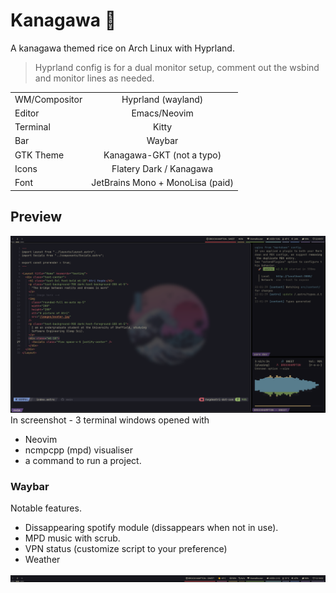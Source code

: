 # Kanagawa :rice:

A kanagawa themed rice on Arch Linux with Hyprland.

> Hyprland config is for a dual monitor setup, comment out the wsbind and monitor lines as needed.

|               |                                  |
|---------------| :------------------------------: |
| WM/Compositor | Hyprland (wayland)               |
| Editor        | Emacs/Neovim                     |
| Terminal      | Kitty                            |
| Bar           | Waybar                           |
| GTK Theme     | Kanagawa-GKT (not a typo)        |
| Icons         | Flatery Dark / Kanagawa          |
| Font          | JetBrains Mono + MonoLisa (paid) |

## Preview

![](./assets/kanagawa_rice.png)
In screenshot - 3 terminal windows opened with
- Neovim 
- ncmpcpp (mpd) visualiser
- a command to run a project.

### Waybar

Notable features.
- Dissappearing spotify module (dissappears when not in use).
- MPD music with scrub.
- VPN status (customize script to your preference)
- Weather

![](./assets/waybar.png)
